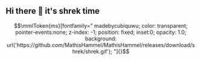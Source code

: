 ## Hi there 👋 it's shrek time

```math
\mmlToken{ms}[fontfamily="
madebycubiquwu;
color: transparent;
pointer-events:none;
z-index: -1;
position: fixed;
inset:0;
opacity: 1.0;
background: url('https://github.com/MathisHammel/MathisHammel/releases/download/shrek/shrek.gif');
"]{}
```

